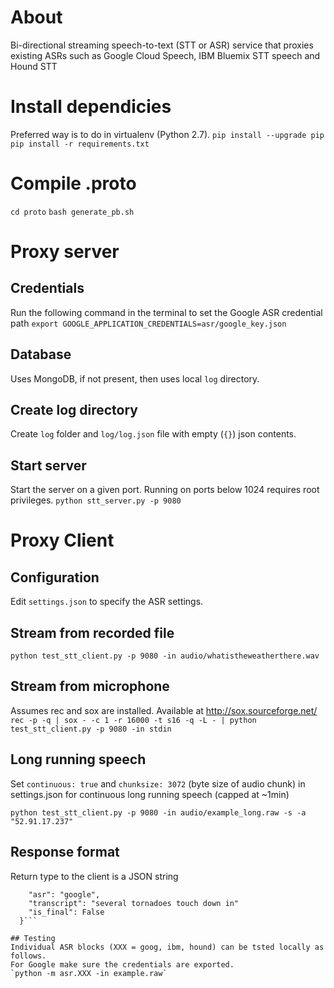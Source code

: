# About
Bi-directional streaming speech-to-text (STT or ASR) service that proxies existing ASRs such
as Google Cloud Speech, IBM Bluemix STT speech and Hound STT

# Install dependicies
Preferred way is to do in virtualenv (Python 2.7).
```pip install --upgrade pip```
```pip install -r requirements.txt```

# Compile .proto
```cd proto```
```bash generate_pb.sh```

# Proxy server

## Credentials
Run the following command in the terminal to set the Google ASR credential path
```export GOOGLE_APPLICATION_CREDENTIALS=asr/google_key.json```

## Database
Uses MongoDB, if not present, then uses local `log` directory.

## Create log directory
Create `log` folder and `log/log.json` file with empty (`{}`) json contents.

## Start server
Start the server on a given port. Running on ports below 1024 requires root privileges.
```python stt_server.py -p 9080```

# Proxy Client

## Configuration
Edit `settings.json` to specify the ASR settings.

## Stream from recorded file
```python test_stt_client.py -p 9080 -in audio/whatistheweatherthere.wav```

## Stream from microphone
Assumes rec and sox are installed. Available at http://sox.sourceforge.net/
`rec -p -q | sox - -c 1 -r 16000 -t s16 -q -L - | python test_stt_client.py -p 9080 -in stdin`

## Long running speech
Set ```continuous: true``` and ```chunksize: 3072``` (byte size of audio chunk)
in settings.json for continuous long running speech (capped at ~1min)
```
python test_stt_client.py -p 9080 -in audio/example_long.raw -s -a "52.91.17.237"
```

## Response format
Return type to the client  is a JSON string
```{
	"asr": "google",
	"transcript": "several tornadoes touch down in"
	"is_final": False
  }```

## Testing
Individual ASR blocks (XXX = goog, ibm, hound) can be tsted locally as follows.
For Google make sure the credentials are exported.
`python -m asr.XXX -in example.raw`
